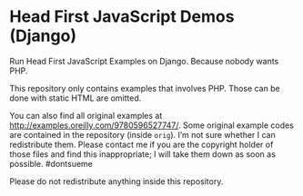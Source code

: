 # Head First JavaScript Demos (Django)

Run Head First JavaScript Examples on Django. Because nobody wants PHP.

This repository only contains examples that involves PHP. Those can be done with static HTML are omitted.

You can also find all original examples at <http://examples.oreilly.com/9780596527747/>. Some original example codes are contained in the repository (inside `orig`). I’m not sure whether I can redistribute them. Please contact me if you are the copyright holder of those files and find this inappropriate; I will take them down as soon as possible. #dontsueme

Please do not redistribute anything inside this repository.
